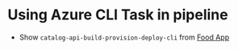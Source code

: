 # Using Azure CLI Task in pipeline

- Show `catalog-api-build-provision-deploy-cli` from [Food App](https://github.com/arambazamba/food-app/)
